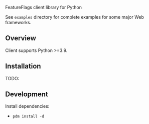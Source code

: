 FeatureFlags client library for Python

See ``examples`` directory for complete examples for some major Web frameworks.

Overview
--------

Client supports Python >=3.9.


Installation
------------

TODO:


Development
-----------

Install dependencies:
- ``pdm install -d``
